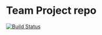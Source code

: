 # Team Project repo

[![Build Status](https://app.travis-ci.com/gcivil-nyu-org/INET-Team-1-F2022.svg?branch=develop)](https://app.travis-ci.com/gcivil-nyu-org/INET-Team-1-F2022)
